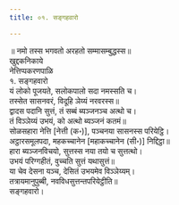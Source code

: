 ```yaml
---
title: ०१. सङ्गहवारो

---
```

॥ नमो तस्स भगवतो अरहतो सम्मासम्बुद्धस्स॥  
खुद्दकनिकाये  
नेत्तिप्पकरणपाळि  
१. सङ्गहवारो  
यं लोको पूजयते, सलोकपालो सदा नमस्सति च।  
तस्सेत सासनवरं, विदूहि ञेय्यं नरवरस्स॥  
द्वादस पदानि सुत्तं, तं सब्बं ब्यञ्जनञ्च अत्थो च।  
तं विञ्ञेय्यं उभयं, को अत्थो ब्यञ्जनं कतमं॥  
सोळसहारा नेत्ति [नेत्ती (क॰)], पञ्चनया सासनस्स परियेट्ठि।  
अट्ठारसमूलपदा, महकच्चानेन [महाकच्चानेन (सी॰)] निद्दिट्ठा॥  
हारा ब्यञ्जनविचयो, सुत्तस्स नया तयो च सुत्तत्थो।  
उभयं परिग्गहीतं, वुच्चति सुत्तं यथासुत्तं॥  
या चेव देसना यञ्च, देसितं उभयमेव विञ्ञेय्यम्।  
तत्रायमानुपुब्बी, नवविधसुत्तन्तपरियेट्ठीति॥  
सङ्गहवारो।  